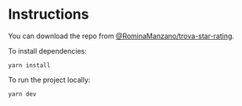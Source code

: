 # Instructions

You can download the repo from [@RominaManzano/trova-star-rating](https://github.com/RominaManzano/trova-star-rating).

To install dependencies:

```
yarn install
```

To run the project locally:

```
yarn dev
```
